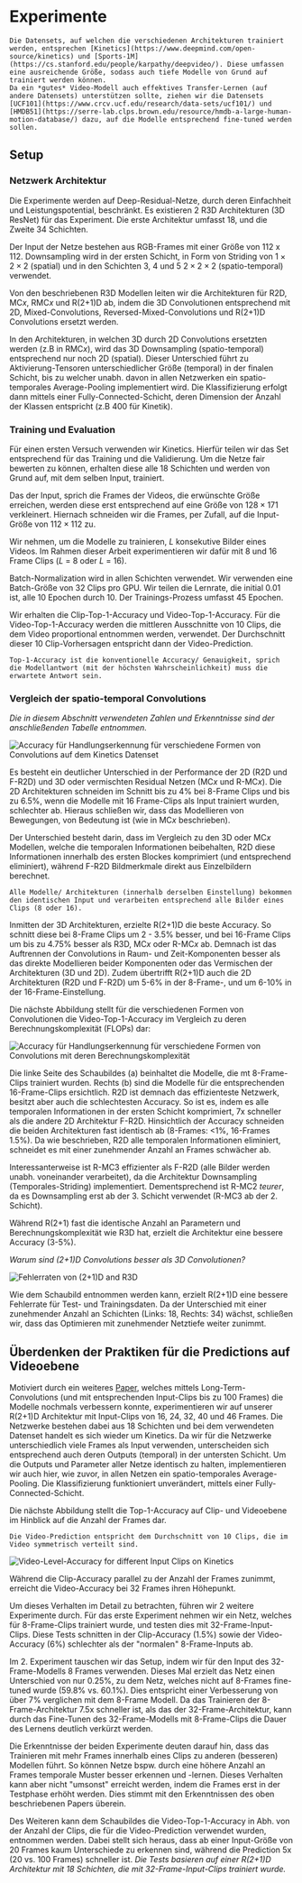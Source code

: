 # Experimente

```{note}
Die Datensets, auf welchen die verschiedenen Architekturen trainiert werden, entsprechen [Kinetics](https://www.deepmind.com/open-source/kinetics) und [Sports-1M](https://cs.stanford.edu/people/karpathy/deepvideo/). Diese umfassen eine ausreichende Größe, sodass auch tiefe Modelle von Grund auf trainiert werden können.
Da ein *gutes* Video-Modell auch effektives Transfer-Lernen (auf andere Datensets) unterstützen sollte, ziehen wir die Datensets [UCF101](https://www.crcv.ucf.edu/research/data-sets/ucf101/) und [HMDB51](https://serre-lab.clps.brown.edu/resource/hmdb-a-large-human-motion-database/) dazu, auf die Modelle entsprechend fine-tuned werden sollen.
```

## Setup

### Netzwerk Architektur

Die Experimente werden auf Deep-Residual-Netze, durch deren Einfachheit und Leistungspotential, beschränkt.
Es existieren 2 R3D Architekturen (3D ResNet) für das Experiment. 
Die erste Architektur umfasst 18, und die Zweite 34 Schichten.

Der Input der Netze bestehen aus RGB-Frames mit einer Größe von 112 x 112.
Downsampling wird in der ersten Schicht, in Form von Striding von $1 \times 2 \times 2$ (spatial) und in den Schichten 3, 4 und 5 $2 \times 2 \times 2$ (spatio-temporal) verwendet.

Von den beschriebenen R3D Modellen leiten wir die Architekturen für R2D, MC$x$, RMC$x$ und R(2+1)D ab, indem die 3D Convolutionen entsprechend mit 2D, Mixed-Convolutions, Reversed-Mixed-Convolutions und R(2+1)D Convolutions ersetzt werden.

In den Architekturen, in welchen 3D durch 2D Convolutions ersetzten werden (z.B in RMC$x$), wird das 3D Downsampling (spatio-temporal) entsprechend nur noch 2D (spatial). 
Dieser Unterschied führt zu Aktivierung-Tensoren unterschiedlicher Größe (temporal) in der finalen Schicht, bis zu welcher unabh. davon in allen Netzwerken ein spatio-temporales Average-Pooling implementiert wird.
Die Klassifizierung erfolgt dann mittels einer Fully-Connected-Schicht, deren Dimension der Anzahl der Klassen entspricht (z.B 400 für Kinetik).

### Training und Evaluation

Für einen ersten Versuch verwenden wir Kinetics. 
Hierfür teilen wir das Set entsprechend für das Training und die Validierung.
Um die Netze fair bewerten zu können, erhalten diese alle 18 Schichten und werden von Grund auf, mit dem selben Input, trainiert.

Das der Input, sprich die Frames der Videos, die erwünschte Größe erreichen, werden diese erst entsprechend auf eine Größe von $128 \times 171$ verkleinert. Hiernach schneiden wir die Frames, per Zufall, auf die Input-Größe von $112 \times 112$ zu.

Wir nehmen, um die Modelle zu trainieren, $L$ konsekutive Bilder eines Videos. Im Rahmen dieser Arbeit experimentieren wir dafür mit 8 und 16 Frame Clips ($L$ = 8 oder $L$ = 16).

Batch-Normalization wird in allen Schichten verwendet.
Wir verwenden eine Batch-Größe von 32 Clips pro GPU.
Wir teilen die Lernrate, die initial 0.01 ist, alle 10 Epochen durch 10.
Der Trainings-Prozess umfasst 45 Epochen.

Wir erhalten die Clip-Top-1-Accuracy und Video-Top-1-Accuracy.
Für die Video-Top-1-Accuracy werden die mittleren Ausschnitte von 10 Clips, die dem Video proportional entnommen werden, verwendet. Der Durchschnitt dieser 10 Clip-Vorhersagen entspricht dann der Video-Prediction.

```{note}
Top-1-Accuracy ist die konventionelle Accuracy/ Genauigkeit, sprich die Modellantwort (mit der höchsten Wahrscheinlichkeit) muss die erwartete Antwort sein.
```

### Vergleich der spatio-temporal Convolutions

*Die in diesem Abschnitt verwendeten Zahlen und Erkenntnisse sind der anschließenden Tabelle entnommen.*

![Accuracy für Handlungserkennung für verschiedene Formen von Convolutions auf dem Kinetics Datenset](img/comp_accuracy.png)

Es besteht ein deutlicher Unterschied in der Performance der 2D (R2D und F-R2D) und 3D oder vermischten Residual Netzen (MC$x$ und R-MC$x$). Die 2D Architekturen schneiden im Schnitt bis zu 4% bei 8-Frame Clips und bis zu 6.5%, wenn die Modelle mit 16 Frame-Clips als Input trainiert wurden, schlechter ab. 
Hieraus schließen wir, dass das Modellieren von Bewegungen, von Bedeutung ist (wie in MC$x$ beschrieben).

Der Unterschied besteht darin, dass im Vergleich zu den 3D oder MC$x$ Modellen, welche die temporalen Informationen beibehalten, R2D diese Informationen innerhalb des ersten Blockes komprimiert (und entsprechend eliminiert), während F-R2D Bildmerkmale direkt aus Einzelbildern berechnet.

```{note}
Alle Modelle/ Architekturen (innerhalb derselben Einstellung) bekommen den identischen Input und verarbeiten entsprechend alle Bilder eines Clips (8 oder 16).
```

Inmitten der 3D Architekturen, erzielte R(2+1)D die beste Accuracy. So schnitt diese bei 8-Frame Clips um 2 - 3.5% besser, und bei 16-Frame Clips um bis zu 4.75% besser als R3D, MC$x$ oder R-MC$x$ ab.
Demnach ist das Auftrennen der Convolutions in Raum- und Zeit-Komponenten besser als das direkte Modellieren beider Komponenten oder das Vermischen der Architekturen (3D und 2D).
Zudem übertrifft R(2+1)D auch die 2D Architekturen (R2D und F-R2D) um 5-6% in der 8-Frame-, und um 6-10% in der 16-Frame-Einstellung.

Die nächste Abbildung stellt für die verschiedenen Formen von Convolutionen die Video-Top-1-Accuracy im Vergleich zu deren Berechnungskomplexität (FLOPs) dar:

![Accuracy für Handlungserkennung für verschiedene Formen von Convolutions mit deren Berechnungskomplexität](img/acc_flop.png)

Die linke Seite des Schaubildes (a) beinhaltet die Modelle, die mt 8-Frame-Clips trainiert wurden. Rechts (b) sind die Modelle für die entsprechenden 16-Frame-Clips ersichtlich.
R2D ist demnach das effizienteste Netzwerk, besitzt aber auch die schlechtesten Accuracy. So ist es, indem es alle temporalen Informationen in der ersten Schicht komprimiert, 7x schneller als die andere 2D Architektur F-R2D. 
Hinsichtlich der Accuracy schneiden die beiden Architekturen fast identisch ab (8-Frames: <1%, 16-Frames 1.5%).
Da wie beschrieben, R2D alle temporalen Informationen eliminiert, schneidet es mit einer zunehmender Anzahl an Frames schwächer ab.

Interessanterweise ist R-MC3 effizienter als F-R2D (alle Bilder werden unabh. voneinander verarbeitet), da die Architektur Downsampling (Temporales-Striding) implementiert.
Dementsprechend ist R-MC2 *teurer*, da es Downsampling erst ab der 3. Schicht verwendet (R-MC3 ab der 2. Schicht).

Während R(2+1) fast die identische Anzahl an Parametern und Berechnungskomplexität wie R3D hat, erzielt die Architektur eine bessere Accuracy (3-5%).

*Warum sind (2+1)D Convolutions besser als 3D Convolutionen?*

![Fehlerraten von (2+1)D and R3D](img/error_rate_comp.png)

Wie dem Schaubild entnommen werden kann, erzielt R(2+1)D eine bessere Fehlerrate für Test- und Trainingsdaten. Da der Unterschied mit einer zunehmender Anzahl an Schichten (Links: 18, Rechts: 34) wächst, schließen wir, dass das Optimieren mit zunehmender Netztiefe weiter zunimmt.

## Überdenken der Praktiken für die Predictions auf Videoebene

Motiviert durch ein weiteres [Paper](https://arxiv-export1.library.cornell.edu/pdf/1604.04494), welches mittels Long-Term-Convolutions (und mit entsprechenden Input-Clips bis zu 100 Frames) die Modelle nochmals verbessern konnte, experimentieren wir auf unserer R(2+1)D Architektur mit Input-Clips von 16, 24, 32, 40 und 46 Frames.
Die Netzwerke bestehen dabei aus 18 Schichten und bei dem verwendeten Datenset handelt es sich wieder um Kinetics.
Da wir für die Netzwerke unterschiedlich viele Frames als Input verwenden, unterscheiden sich entsprechend auch deren Outputs (temporal) in der untersten Schicht.
Um die Outputs und Parameter aller Netze identisch zu halten, implementieren wir auch hier, wie zuvor, in allen Netzen ein spatio-temporales Average-Pooling.
Die Klassifizierung funktioniert unverändert, mittels einer Fully-Connected-Schicht.

Die nächste Abbildung stellt die Top-1-Accuracy auf Clip- und Videoebene im Hinblick auf die Anzahl der Frames dar.

```{note}
Die Video-Prediction entspricht dem Durchschnitt von 10 Clips, die im Video symmetrisch verteilt sind.
```

![Video-Level-Accuracy for different Input Clips on Kinetics](img/acc_diff_lengths.png)

Während die Clip-Accuracy parallel zu der Anzahl der Frames zunimmt, erreicht die Video-Accuracy bei 32 Frames ihren Höhepunkt.

Um dieses Verhalten im Detail zu betrachten, führen wir 2 weitere Experimente durch.
Für das erste Experiment nehmen wir ein Netz, welches für 8-Frame-Clips trainiert wurde, und testen dies mit 32-Frame-Input-Clips.
Diese Tests schnitten in der Clip-Accuracy (1.5%) sowie der Video-Accuracy (6%) schlechter als der "normalen" 8-Frame-Inputs ab.

Im 2. Experiment tauschen wir das Setup, indem wir für den Input des 32-Frame-Modells 8 Frames verwenden.
Dieses Mal erzielt das Netz einen Unterschied von nur 0.25%, zu dem Netz, welches nicht auf 8-Frames fine-tuned wurde (59.8% vs. 60.1%). 
Dies entspricht einer Verbesserung von über 7% verglichen mit dem 8-Frame Modell.
Da das Trainieren der 8-Frame-Architektur 7.5x schneller ist, als das der 32-Frame-Architektur, kann durch das Fine-Tunen des 32-Frame-Modells mit 8-Frame-Clips die Dauer des Lernens deutlich verkürzt werden.

Die Erkenntnisse der beiden Experimente deuten darauf hin, dass das Trainieren mit mehr Frames innerhalb eines Clips zu anderen (besseren) Modellen führt. So können Netze bspw. durch eine höhere Anzahl an Frames temporale Muster besser erkennen und -lernen.
Dieses Verhalten kann aber nicht "umsonst" erreicht werden, indem die Frames erst in der Testphase erhöht werden.
Dies stimmt mit den Erkenntnissen des oben beschriebenen Papers überein.

Des Weiteren kann dem Schaubildes die Video-Top-1-Accuracy in Abh. von der Anzahl der Clips, die für die Video-Prediction verwendet wurden, entnommen werden.
Dabei stellt sich heraus, dass ab einer Input-Größe von 20 Frames kaum Unterschiede zu erkennen sind, während die Prediction 5x (20 vs. 100 Frames) schneller ist.
*Die Tests basieren auf einer R(2+1)D Architektur mit 18 Schichten, die mit 32-Frame-Input-Clips trainiert wurde.*

